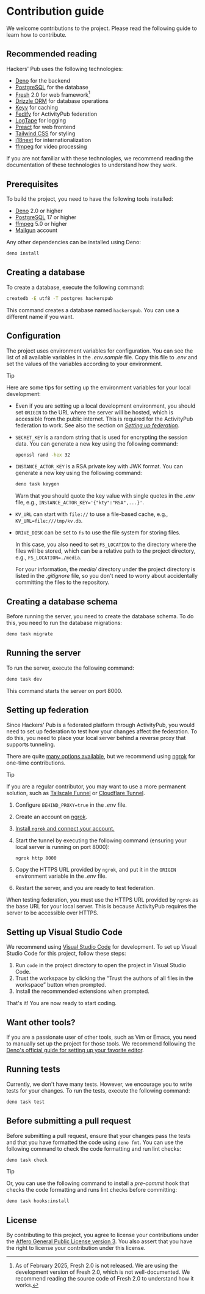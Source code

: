 <!-- deno-fmt-ignore-file -->

Contribution guide
==================

We welcome contributions to the project. Please read the following guide to
learn how to contribute.


Recommended reading
-------------------

Hackers' Pub uses the following technologies:

 -  [Deno] for the backend
 -  [PostgreSQL] for the database
 -  [Fresh] 2.0 for web framework[^1]
 -  [Drizzle ORM] for database operations
 -  [Keyv] for caching
 -  [Fedify] for ActivityPub federation
 -  [LogTape] for logging
 -  [Preact] for web frontend
 -  [Tailwind CSS] for styling
 -  [i18next] for internationalization
 -  [ffmpeg] for video processing

If you are not familiar with these technologies, we recommend reading the
documentation of these technologies to understand how they work.

[^1]: As of February 2025, Fresh 2.0 is not released.  We are using
      the development version of Fresh 2.0, which is not well-documented.
      We recommend reading the source code of Fresh 2.0 to understand how it
      works.

[Deno]: https://deno.com/
[PostgreSQL]: https://www.postgresql.org/
[Fresh]: https://fresh.deno.dev/
[Drizzle ORM]: https://orm.drizzle.team/
[Keyv]: https://keyv.org/
[Fedify]: https://fedify.dev/
[LogTape]: https://logtape.org/
[Preact]: https://preactjs.com/
[Tailwind CSS]: https://tailwindcss.com/
[i18next]: https://www.i18next.com/
[ffmpeg]: https://ffmpeg.org/


Prerequisites
-------------

To build the project, you need to have the following tools installed:

 -  [Deno] 2.0 or higher
 -  [PostgreSQL] 17 or higher
 -  [ffmpeg] 5.0 or higher
 -  [Mailgun] account

Any other dependencies can be installed using Deno:

~~~~ sh
deno install
~~~~

[Mailgun]: https://www.mailgun.com/


Creating a database
-------------------

To create a database, execute the following command:

~~~~ sh
createdb -E utf8 -T postgres hackerspub
~~~~

This command creates a database named `hackerspub`.  You can use a different
name if you want.


Configuration
-------------

The project uses environment variables for configuration. You can see the list
of all available variables in the *.env.sample* file.  Copy this file to *.env*
and set the values of the variables according to your environment.

> [!TIP]
> Here are some tips for setting up the environment variables for your local
> development:
>
>  -  Even if you are setting up a local development environment, you should
>     set `ORIGIN` to the URL where the server will be hosted, which is
>     accessible from the public internet.  This is required for the ActivityPub
>     federation to work.  See also the section on [*Setting up
>     federation*](#setting-up-federation).
>
>  -  `SECRET_KEY` is a random string that is used for encrypting the session
>     data.  You can generate a new key using the following command:
>
>     ~~~~ sh
>     openssl rand -hex 32
>     ~~~~
>
>  -  `INSTANCE_ACTOR_KEY` is a RSA private key with JWK format.  You can
>     generate a new key using the following command:
>
>     ~~~~ sh
>     deno task keygen
>     ~~~~
>
>     Warn that you should quote the key value with single quotes in the *.env*
>     file, e.g., `INSTANCE_ACTOR_KEY='{"kty":"RSA",...}'`.
>
>  -  `KV_URL` can start with `file://` to use a file-based cache, e.g.,
>     `KV_URL=file:///tmp/kv.db`.
>
>  -  `DRIVE_DISK` can be set to `fs` to use the file system for storing files.
>
>     In this case, you also need to set `FS_LOCATION` to the directory where
>     the files will be stored, which can be a relative path to the project
>     directory, e.g., `FS_LOCATION=./media`.
>
>     For your information, the *media/* directory under the project directory
>     is listed in the *.gitignore* file, so you don't need to worry about
>     accidentally committing the files to the repository.


Creating a database schema
--------------------------

Before running the server, you need to create the database schema.  To do this,
you need to run the database migrations:

~~~~ sh
deno task migrate
~~~~


Running the server
------------------

To run the server, execute the following command:

~~~~ sh
deno task dev
~~~~

This command starts the server on port 8000.


Setting up federation
---------------------

Since Hackers' Pub is a federated platform through ActivityPub, you would need
to set up federation to test how your changes affect the federation.  To do
this, you need to place your local server behind a reverse proxy that supports
tunneling.

There are quite [many options available][1], but we recommend using [ngrok]
for one-time contributions.

> [!TIP]
> If you are a regular contributor, you may want to use a more permanent
> solution, such as [Tailscale Funnel] or [Cloudflare Tunnel].

 1. Configure `BEHIND_PROXY=true` in the *.env* file.

 2. Create an account on [ngrok].

 3. [Install `ngrok` and connect your account.][2]

 4. Start the tunnel by executing the following command (ensuring your local
    server is running on port 8000):

    ~~~~ sh
    ngrok http 8000
    ~~~~

 5. Copy the HTTPS URL provided by `ngrok`, and put it in the `ORIGIN`
    environment variable in the *.env* file.

 6. Restart the server, and you are ready to test federation.

When testing federation, you must use the HTTPS URL provided by `ngrok` as the
base URL for your local server.  This is because ActivityPub requires
the server to be accessible over HTTPS.

[1]: https://fedify.dev/manual/test#exposing-a-local-server-to-the-public
[ngrok]: https://ngrok.com/
[Tailscale Funnel]: https://tailscale.com/kb/1223/funnel
[Cloudflare Tunnel]: https://developers.cloudflare.com/cloudflare-one/connections/connect-networks/
[2]: https://ngrok.com/docs/getting-started/


Setting up Visual Studio Code
-----------------------------

We recommend using [Visual Studio Code] for development.  To set up Visual
Studio Code for this project, follow these steps:

 1. Run `code` in the project directory to open the project in Visual Studio
    Code.
 2. Trust the workspace by clicking the <q>Trust the authors of all files in the
    workspace</q> button when prompted.
 3. Install the recommended extensions when prompted.

That's it!  You are now ready to start coding.

[Visual Studio Code]: https://code.visualstudio.com/


Want other tools?
-----------------

If you are a passionate user of other tools, such as Vim or Emacs, you need to
manually set up the project for those tools.  We recommend following the [Deno's
official guide for setting up your favorite editor][3].

[3]: https://docs.deno.com/runtime/getting_started/setup_your_environment/


Running tests
-------------

Currently, we don't have many tests.  However, we encourage you to write tests
for your changes.  To run the tests, execute the following command:

~~~~ sh
deno task test
~~~~


Before submitting a pull request
--------------------------------

Before submitting a pull request, ensure that your changes pass the tests and
that you have formatted the code using `deno fmt`.  You can use the following
command to check the code formatting and run lint checks:

~~~~ sh
deno task check
~~~~

> [!TIP]
> Or, you can use the following command to install a *pre-commit* hook that
> checks the code formatting and runs lint checks before committing:
> 
> ~~~~ sh
> deno task hooks:install
> ~~~~


License
-------

By contributing to this project, you agree to license your contributions under
the [Affero General Public License version 3][AGPL-3.0].  You also assert that
you have the right to license your contribution under this license.

[AGPL-3.0]: https://www.gnu.org/licenses/agpl-3.0.html
